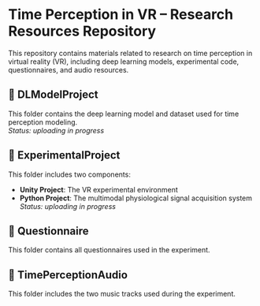 # Time Perception in VR – Research Resources Repository

This repository contains materials related to research on time perception in virtual reality (VR), including deep learning models, experimental code, questionnaires, and audio resources.

## 📁 DLModelProject  
This folder contains the deep learning model and dataset used for time perception modeling.  
*Status: uploading in progress*

## 📁 ExperimentalProject  
This folder includes two components:  
- **Unity Project**: The VR experimental environment  
- **Python Project**: The multimodal physiological signal acquisition system  
*Status: uploading in progress*

## 📁 Questionnaire  
This folder contains all questionnaires used in the experiment.

## 📁 TimePerceptionAudio  
This folder includes the two music tracks used during the experiment.

